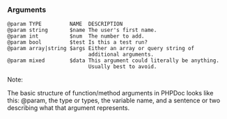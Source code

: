 ### Arguments

```
@param TYPE         NAME  DESCRIPTION
@param string       $name The user's first name.
@param int          $num  The number to add.
@param bool         $test Is this a test run?
@param array|string $args Either an array or query string of
                          additional arguments.
@param mixed        $data This argument could literally be anything.
                          Usually best to avoid.
```

Note:

The basic structure of function/method arguments in PHPDoc looks like this: @param, the type or types, the variable name, and a sentence or two describing what that argument represents.